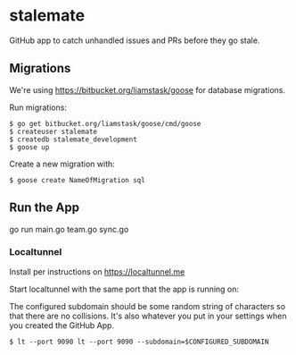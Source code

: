 # stalemate
GitHub app to catch unhandled issues and PRs before they go stale.

## Migrations

We're using https://bitbucket.org/liamstask/goose for database migrations.

Run migrations:

```
$ go get bitbucket.org/liamstask/goose/cmd/goose
$ createuser stalemate
$ createdb stalemate_development
$ goose up
```

Create a new migration with:

```
$ goose create NameOfMigration sql
```

## Run the App

go run main.go team.go sync.go

### Localtunnel

Install per instructions on https://localtunnel.me

Start localtunnel with the same port that the app is running on:

The configured subdomain should be some random string of characters so that there are
no collisions. It's also whatever you put in your settings when you created the GitHub App.

```
$ lt --port 9090 lt --port 9090 --subdomain=$CONFIGURED_SUBDOMAIN
```
